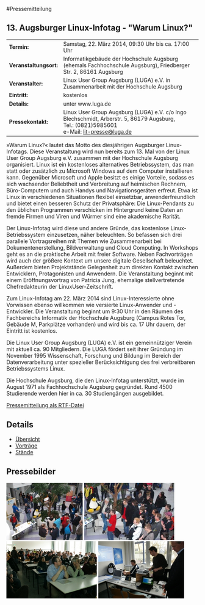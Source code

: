 #Pressemitteilung 
## 13. Augsburger Linux-Infotag - "Warum Linux?"

<table>
<tbody><tr>
<td><b>Termin:</b></td><td> Samstag, 22. März 2014, 09:30 Uhr bis ca. 17:00 Uhr</td>
</tr>

<tr>
<td><b>Veranstaltungsort:</b></td><td> Informatikgebäude der Hochschule Augsburg (ehemals Fachhochschule Augsburg), Friedberger Str. 2, 86161 Augsburg</td>
</tr>

<tr><td><b>Veranstalter:</b></td><td> Linux User Group Augsburg (LUGA) e.V. in Zusammenarbeit mit der Hochschule Augsburg</td>
</tr>

<tr><td><b>Eintritt:</b></td><td>kostenlos</td></tr>

<tr><td><b>Details:</b></td><td>unter www.luga.de</td></tr>
<tr><td><b>Pressekontakt:</b></td><td>Linux User Group Augsburg (LUGA) e.V.
c/o Ingo Blechschmidt, Arberstr. 5, 86179 Augsburg, 
<br>Tel.: (0821)5985601
<br>e-Mail: <a href="mailto: lit-presse@luga.de">lit-presse@luga.de</a></td>
</tr></tbody></table>

»Warum Linux?« lautet das Motto des diesjährigen Augsburger Linux-Infotags. Diese Veranstaltung wird nun bereits zum 13. Mal von der Linux User Group Augsburg e.V. zusammen mit der Hochschule Augsburg organisiert. Linux ist ein kostenloses alternatives Betriebssystem, das man statt oder zusätzlich zu Microsoft Windows auf dem Computer installieren kann. Gegenüber Microsoft und Apple besitzt es einige Vorteile, sodass es sich wachsender Beliebtheit und Verbreitung auf heimischen Rechnern, Büro-Computern und auch Handys und Navigationsgeräten erfreut. Etwa ist Linux in verschiedenen Situationen flexibel einsetzbar, anwenderfreundlich und bietet einen besseren Schutz der Privatsphäre: Die Linux-Pendants zu den üblichen Programmen verschicken im Hintergrund keine Daten an fremde Firmen und Viren und Würmer sind eine akademische Rarität.

Der Linux-Infotag wird diese und andere Gründe, das kostenlose Linux-Betriebssystem einzusetzen, näher beleuchten. So befassen sich drei parallele Vortragsreihen mit Themen wie Zusammenarbeit bei Dokumentenerstellung, Bildverwaltung und Cloud Computing. In Workshops geht es an die praktische Arbeit mit freier Software. Neben Fachvorträgen wird auch der größere Kontext um unsere digitale Gesellschaft beleuchtet. Außerdem bieten Projektstände Gelegenheit zum direkten Kontakt zwischen Entwicklern, Protagonisten und Anwendern. Die Veranstaltung beginnt mit einem Eröffnungsvortrag von Patricia Jung, ehemalige stellvertretende Chefredakteurin der LinuxUser-Zeitschrift.

Zum Linux-Infotag am 22. März 2014 sind Linux-Interessierte ohne Vorwissen ebenso willkommen wie versierte Linux-Anwender und -Entwickler. Die Veranstaltung beginnt um 9:30 Uhr in den Räumen des Fachbereichs Informatik der Hochschule Augsburg (Campus Rotes Tor, Gebäude M, Parkplätze vorhanden) und wird bis ca. 17 Uhr dauern, der Eintritt ist kostenlos.

Die Linux User Group Augsburg (LUGA) e.V. ist ein gemeinnütziger Verein mit aktuell ca. 90 Mitgliedern. Die LUGA fördert seit ihrer Gründung im November 1995 Wissenschaft, Forschung und Bildung im Bereich der Datenverarbeitung unter spezieller Berücksichtigung des frei verbreitbaren Betriebssystems Linux.

Die Hochschule Augsburg, die den Linux-Infotag unterstützt, wurde im August 1971 als Fachhochschule Augsburg gegründet. Rund 4500 Studierende werden hier in ca. 30 Studiengängen ausgebildet.

<a href="/download/lit_2014/LinuxInfotagPM.rtf">Pressemitteilung als RTF-Datei</a>

<h2>Details</h2>
<ul>
<li><a href="/Aktionen/LIT-2014/">Übersicht</a></li>
<li><a href="/Aktionen/LIT-2014/Programm/">Vorträge</a></li>
<li><a href="/Aktionen/LIT-2014/Staende/">Stände</a></li>
</ul>

<h2>Pressebilder</h2>


<a href="/images/LIT-2014/Linux-Infotag-1.jpg"><img src="/images/LIT-2014/Linux-Infotag-1-thumb.jpg"></a>
<a href="/images/LIT-2014/Linux-Infotag-2.jpg"><img src="/images/LIT-2014/Linux-Infotag-2-thumb.jpg"></a>
<a href="/images/LIT-2014/Linux-Infotag-3.jpg"><img src="/images/LIT-2014/Linux-Infotag-3-thumb.jpg"></a>
<a href="/images/LIT-2014/Linux-Infotag-4.jpg"><img src="/images/LIT-2014/Linux-Infotag-4-thumb.jpg">
